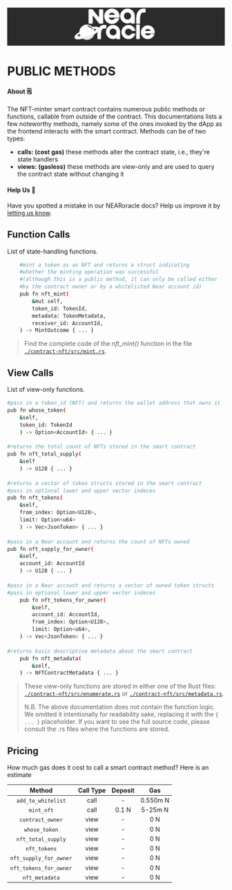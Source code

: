 <p align="center">
  <a href="https://near.org/">
    <img alt="NearMonotoneWhite" src="https://github.com/BalloonBox-Inc/near-oracle-contracts/blob/dev/images/monotone-white-bg.png" width="1300" />
  </a>
</p>

# PUBLIC METHODS

#### About :spiral_notepad:
The NFT-minter smart contract contains numerous public methods or functions, callable from outside of the contract. This documentations lists a few noteworthy methods, namely some of the ones invoked by the dApp as the frontend interacts with the smart contract. Methods can be of two types:
 - **calls: (cost gas)** these methods alter the contract state, i.e., they're state handlers
 - **views: (gasless)** these methods are view-only and are used to query the contract state without changing it

#### Help Us :handshake:
Have you spotted a mistake in our NEARoracle docs? Help us improve it by [letting us know](https://www.balloonbox.io/contact).

## Function Calls
List of state-handling functions.
```bash
    #mint a token as an NFT and returns a struct indicating
    #whether the minting operation was successful
    #(although this is a public method, it can only be called either
    #by the contract owner or by a whitelisted Near account id)
    pub fn nft_mint(
        &mut self,
        token_id: TokenId,
        metadata: TokenMetadata,
        receiver_id: AccountId,
    ) -> MintOutcome { ... }
```
> Find the complete code of the *nft_mint()* function in the file [`./contract-nft/src/mint.rs`](src/mint.rs).

## View Calls
List of view-only functions.
```bash
#pass in a token_id (NFT) and returns the wallet address that owns it
pub fn whose_token(
    &self,
    token_id: TokenId
    ) -> Option<AccountId> { ... }

#returns the total count of NFTs stored in the smart contract
pub fn nft_total_supply(
    &self
    ) -> U128 { ... }

#returns a vector of token structs stored in the smart contract
#pass in optional lower and upper vector indeces
pub fn nft_tokens(
    &self,
    from_index: Option<U128>,
    limit: Option<u64>
    ) -> Vec<JsonToken> { ... }

#pass in a Near account and returns the count of NFTs owned
pub fn nft_supply_for_owner(
    &self,
    account_id: AccountId
    ) -> U128 { ... }

#pass in a Near account and returns a vector of owned token structs
#pass in optional lower and upper vector indeces
    pub fn nft_tokens_for_owner(
        &self,
        account_id: AccountId,
        from_index: Option<U128>,
        limit: Option<u64>,
    ) -> Vec<JsonToken> { ... }

#returns basic descriptive metadata about the smart contract
    pub fn nft_metadata(
        &self,
    ) -> NFTContractMetadata { ... }
```
> These view-only functions are stored in either one of the Rust files: [`./contract-nft/src/enumerate.rs`](src/enumerate.rs) or [`./contract-nft/src/metadata.rs`](src/metadata.rs).
> 
> N.B. The above documentation does not contain the function logic. We omitted it intentionally for readability sake, replacing it with the `{ ... }` placeholder. If you want to see the full source code, please consult the .rs files where the functions are stored.


## Pricing
How much gas does it cost to call a smart contract method? Here is an estimate

|Method|Call Type|Deposit|Gas|
|:-----:|:-----:|:-----:|:-----:|
|`add_to_whitelist`|call|-|0.550m N|
|`mint_nft`|call|0.1 N|5-25m N|
|`contract_owner`|view|-|0 N|
|`whose_token`|view|-|0 N|
|`nft_total_supply`|view|-|0 N|
|`nft_tokens`|view|-|0 N|
|`nft_supply_for_owner`|view|-|0 N|
|`nft_tokens_for_owner`|view|-|0 N|
|`nft_metadata`|view|-|0 N|
